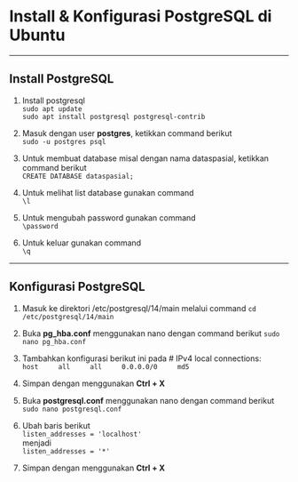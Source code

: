 # Install & Konfigurasi PostgreSQL di Ubuntu

___   

## Install PostgreSQL

1. Install postgresql   
`sudo apt update`   
`sudo apt install postgresql postgresql-contrib`   

2. Masuk dengan user <b>postgres</b>, ketikkan command berikut   
`sudo -u postgres psql`   

3. Untuk membuat database misal dengan nama dataspasial, ketikkan command berikut   
`CREATE DATABASE dataspasial;`   

4. Untuk melihat list database gunakan command   
`\l`   

5. Untuk mengubah password gunakan command   
`\password`   

6. Untuk keluar gunakan command   
`\q`   

___   

## Konfigurasi PostgreSQL

1. Masuk ke direktori /etc/postgresql/14/main melalui command
`cd /etc/postgresql/14/main`   

2. Buka <b>pg_hba.conf</b> menggunakan nano dengan command berikut
`sudo nano pg_hba.conf`   

3. Tambahkan konfigurasi berikut ini pada # IPv4 local connections:  
`host     all     all     0.0.0.0/0     md5`   

4. Simpan dengan menggunakan <b>Ctrl + X</b>   
5. Buka <b>postgresql.conf</b> menggunakan nano dengan command berikut   
`sudo nano postgresql.conf`   

6. Ubah baris berikut   
`listen_addresses = 'localhost'`   
menjadi   
`listen_addresses = '*'`   

7. Simpan dengan menggunakan <b>Ctrl + X</b>
